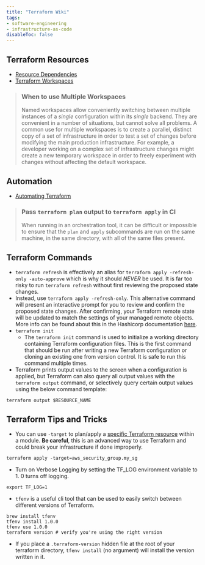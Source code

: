 ```yaml
---
title: "Terraform Wiki"
tags:
- software-engineering
- infrastructure-as-code
disableToc: false
---
```

## Terraform Resources
- [Resource Dependencies](https://www.terraform.io/language/resources/behavior#resource-dependencies)
- [Terraform Workspaces](https://www.terraform.io/language/state/workspaces#workspaces)
> ### When to use Multiple Workspaces
> Named workspaces allow conveniently switching between multiple instances of a _single_ configuration within its _single_ backend. They are convenient in a number of situations, but cannot solve all problems.
> A common use for multiple workspaces is to create a parallel, distinct copy of a set of infrastructure in order to test a set of changes before modifying the main production infrastructure. For example, a developer working on a complex set of infrastructure changes might create a new temporary workspace in order to freely experiment with changes without affecting the default workspace.
## Automation
- [Automating Terraform](https://learn.hashicorp.com/tutorials/terraform/automate-terraform)
> ### Pass `terraform plan` output to `terraform apply` in CI
> When running in an orchestration tool, it can be difficult or impossible to ensure that the `plan` and `apply` subcommands are run on the same machine, in the same directory, with all of the same files present.
## Terraform Commands
- `terraform refresh` is effectively an alias for `terraform apply -refresh-only -auto-approve` which is why it should _NEVER_ be used. It is far too risky to run `terraform refresh` without first reviewing the proposed state changes.
- Instead, use `terraform apply -refresh-only`. This alternative command will present an interactive prompt for you to review and confirm the proposed state changes. After confirming, your Terraform remote state will be updated to match the settings of your managed remote objects. More info can be found about this in the Hashicorp documentation [here](https://www.terraform.io/cli/commands/refresh#command-refresh).
- `terraform init`
	- The `terraform init` command is used to initialize a working directory containing Terraform configuration files. This is the first command that should be run after writing a new Terraform configuration or cloning an existing one from version control. It is safe to run this command multiple times.
- Terraform prints output values to the screen when a configuration is applied, but Terraform can also query all output values with the `terraform output` command, or selectively query certain output values using the below command template:
```
terraform output $RESOURCE_NAME
```
## Terraform Tips and Tricks
- You can use `-target` to plan/apply a [specific Terraform resource](https://devops.stackexchange.com/questions/4292/terraform-apply-only-one-tf-file) within a module. **Be careful**, this is an advanced way to use Terraform and could break your infrastructure if done improperly.
```
terraform apply -target=aws_security_group.my_sg
```
- Turn on Verbose Logging by setting the TF_LOG environment variable to 1. 0 turns off logging.
```
export TF_LOG=1
```
- `tfenv` is a useful cli tool that can be used to easily switch between different versions of Terraform.
```
brew install tfenv
tfenv install 1.0.0
tfenv use 1.0.0
terraform version # verify you're using the right version
```

- If you place a `.terraform-version` hidden file at the root of your terraform directory, `tfenv install` (no argument) will install the version written in it.